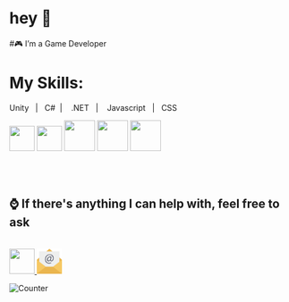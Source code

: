 # hey 👋

#🎮 I’m a Game Developer

# My Skills:
Unity&nbsp;&nbsp;&nbsp;|&nbsp;&nbsp;&nbsp;C#&nbsp;&nbsp;|&nbsp;&nbsp;&nbsp;&nbsp;.NET&nbsp;&nbsp;&nbsp;|&nbsp;&nbsp;&nbsp;&nbsp;Javascript&nbsp;&nbsp;&nbsp;|&nbsp;&nbsp;&nbsp;CSS&nbsp;&nbsp;&nbsp;

<a href="https://dotnet.microsoft.com/en-us/learn/dotnet/what-is-dotnet"><img src="https://mennankose.com/content/images/size/w1000/2019/09/netcore.png"  height="45" width="45"></a>
<a href="https://unity.com/"><img src="https://cdn.sanity.io/images/fuvbjjlp/production/36cbc8ae92c7711afb9ab1ec9f7174863f4d7c19-22x24.svg"  height="45" width="45"></a>
<a href="https://developer.mozilla.org/en-US/docs/Web/JavaScript"><img src="https://raw.githubusercontent.com/yurijserrano/Github-Profile-Readme-Logos/master/programming%20languages/javascript.svg"  height="55" width="55" ></a>
<a href="https://developer.mozilla.org/es-US/docs/Web/CSS"><img src="https://raw.githubusercontent.com/yurijserrano/Github-Profile-Readme-Logos/master/others/css.svg"  height="55" width="55" ></a>
<a href="https://developer.mozilla.org/es-US/docs/Web/HTML"><img src="https://raw.githubusercontent.com/yurijserrano/Github-Profile-Readme-Logos/master/others/html.svg"  height="55" width="55" ></a>


<br/><br/>

## ⌚ If there's anything I can help with, feel free to ask
<br/>
<a href=https://www.linkedin.com/in/talha-doğan-820a081b1/"><img src="https://upload.wikimedia.org/wikipedia/commons/thumb/c/ca/LinkedIn_logo_initials.png/900px-LinkedIn_logo_initials.png" height="45" width="45" >
<a href="mailto:talha.dogan.2023@ogr.iu.edu.tr"><img src="https://raw.githubusercontent.com/triciopa/triciopa/main/logos/others/email.svg"  height="45" width="45" ></a>



![Counter](https://komarev.com/ghpvc/?username=Talha-Dogan&style=flat-square&label=Profile%20Views)

